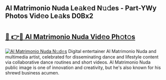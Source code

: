 ## Al Matrimonio Nuda Le𝚊k𝚎d N𝚞𝚍es - Part-YWy Photos Vid𝚎o Le𝚊ks D0Bx2

# <h2><a href="http://fbd67c.evod.top/?m=Al+Matrimonio+Nuda">🔗 👉🔴 Al Matrimonio Nuda Vid𝚎o Ph𝚘t𝚘s</a></h2>

[![Al Matrimonio Nuda N𝚞d𝚎s](https://i.imgur.com/8V9OHl7.gif)](http://fbd67c.evod.top/?m=Al+Matrimonio+Nuda)
Digital entertainer Al Matrimonio Nuda and multimedia artist, celebrated for disseminating dance and lifestyle content via collaborative dance routines and short videos. Al Matrimonio Nuda public image is one of innovation and creativity, but he's also known for his shrewd business acumen. 
